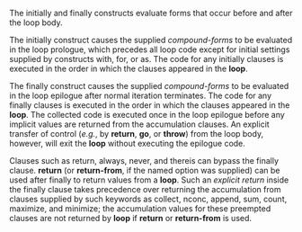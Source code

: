  

The initially and finally constructs evaluate forms that occur before and after the loop body. 

The initially construct causes the supplied *compound-forms* to be evaluated in the loop prologue, which precedes all loop code except for initial settings supplied by constructs with, for, or as. The code for any initially clauses is executed in the order in which the clauses appeared in the **loop**. 

The finally construct causes the supplied *compound-forms* to be evaluated in the loop epilogue after normal iteration terminates. The code for any finally clauses is executed in the order in which the clauses appeared in the **loop**. The collected code is executed once in the loop epilogue before any implicit values are returned from the accumulation clauses. An explicit transfer of control (*e.g.*, by **return**, **go**, or **throw**) from the loop body, however, will exit the **loop** without executing the epilogue code. 

Clauses such as return, always, never, and thereis can bypass the finally clause. **return** (or **return-from**, if the named option was supplied) can be used after finally to return values from a **loop**. Such an *explicit return* inside the finally clause takes precedence over returning the accumulation from clauses supplied by such keywords as collect, nconc, append, sum, count, maximize, and minimize; the accumulation values for these preempted clauses are not returned by **loop** if **return** or **return-from** is used. 



 

 


